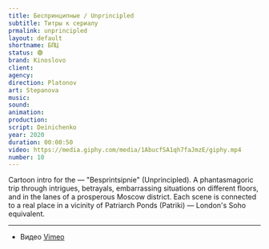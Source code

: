 ```yaml
---
title: Беспринципные / Unprincipled
subtitle: Титры к сериалу
prmalink: unprincipled
layout: default
shortname: БПЦ
status: 🟢
brand: Kinoslovo
client:
agency:
direction: Platonov
art: Stepanova
music:  
sound:
animation:  
production:  
script: Deinichenko
year: 2020
duration: 00:00:50
video: https://media.giphy.com/media/1AbucfSA1qh7faJmzE/giphy.mp4
number: 10
---
```


Cartoon intro for the — "Besprintsipnie" (Unprincipled). A phantasmagoric trip through intrigues, betrayals, embarrassing situations on different floors, and in the lanes of a prosperous Moscow district. Each scene is connected to a real place in a vicinity of Patriarch Ponds (Patriki) — London's Soho equivalent.


---

+ Видео [Vimeo](xxxxx)
